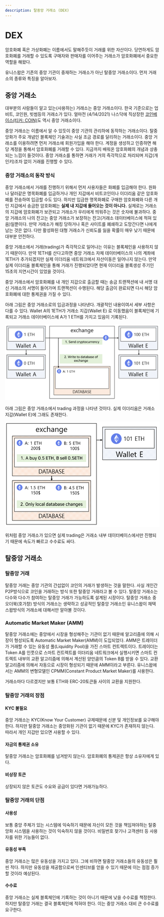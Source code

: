```yaml
---
description: 탈중앙 거래소 (DEX)
---
```


# DEX

암호화폐 혹은 가상화폐는 이름에서도 말해주듯이 거래를 위한 자산이다. 당연하게도 암호화폐를 거래할 수 있도록 구매자와 판매자를 이어주는 거래소가 암호화폐에서 중요한 역할을 해왔다.

유니스왑은 기존의 중앙 기관이 중재하는 거래소가 아닌 탈중앙 거래소이다. 먼저 거래소의 종류와 특징을 알아보자.

## 중앙 거래소

대부분의 사람들이 알고 있는\(사용하는\) 거래소는 중앙 거래소이다. 한국 기준으로는 업비트, 코인원, 빗썸등의 거래소가 있다. 얼마전 \(4/14/2021\) 나스닥에 직상장한 [코인베이스\(티커: COIN\)](https://finance.yahoo.com/quote/COIN/?guccounter=1&guce_referrer=aHR0cHM6Ly93d3cuZ29vZ2xlLmNvbS8&guce_referrer_sig=AQAAAL9HI3KeA-ZQOEYaYyxJ8HRRrs3OUoZFDEOtXP9zbOV_Q3mqjwMTen5NTRPoi1hFXfVHLiTo0-Ni5NzrzOhIGjyL412IdWhvekDPCuI7bMbnzG9uswuHoy4nOgXWXk_hHOn_QDDA57ovRLfKR7uNmMSo-NOi4nUyfmYkamfY9o3A)도 역시 중앙 거래소이다. 

중앙 거래소는 이름에서 알 수 있듯이 중앙 기관의 관리하에 동작하는 거래소이다. 탈중앙화가 주요 개념인 블록체인 기술과는 사실 조금 경로를 달리하는 거래소이다. 중앙 거래소를 이용하려면 먼저 거래소에 회원가입을 해야 한다. 계정을 생성하고 인증하면 해당 계정을 통해서 암호화폐를 거래할 수 있다. 지금까지 배워온 암호화폐의 개념과 상충되는 느낌이 들것이다. 중앙 거래소를 통하면 거래가 거의 즉각적으로 처리되며 지갑\(개인키\)조차 없이 거래를 진행할 수 있다.

### 중앙 거래소의 동작 방식

중앙 거래소에서 거래를 진행하기 위해서 먼저 사용자들은 화폐를 입금해야 한다. 원화나 달러같은 명목화폐를 입금하거나 개인 지갑에서 비트코인이나 이더리움 같은 암호화폐를 전송하여 입금할 수도 있다. 하지만 입금한 명목화폐로 구매한 암호화폐와 다른 개인 지갑에서 송금한 암호화폐는 **실제 내 지갑에 들어오는 것이 아니다.** 실제로는 거래소의 지갑에 암호화폐가 보관되고 거래소가 우리에게 띄워주는 것은 숫자에 불과하다. 중앙 거래소의 나의 잔고는 중앙 거래소가 보장하는 잔고\(거래소 데이터베이스에 적혀 있음\)일뿐이다. 만약 거래소가 해킹 당하거나 혹은 사이트를 폐쇄하고 도망간다면 나에게 남는 것은 없다. 다만 활성화된 대형 거래소가 신뢰도를 잃을 확률이 매우 낮기 때문에 대부분 안전하다.

중앙 거래소에서 거래\(trading\)가 즉각적으로 일어나는 이유는 블록체인을 사용하지 않기 때문이다. 만약 1ETH를 산다고하면 중앙 거래소 자체 데이터베이스의 나의 계좌에 1ETH가 추가되겠지만 실제 이더리움 네트워크에서 자산이동은 일어나지 않는다. 만약 실제 이더리움 블록체인을 통해 거래가 진행되었다면 현재 이더리움 블록생성 주기인 15초의 지연시간이 있었을 것이다.

중앙 거래소에서 암호화폐를 내 개인 지갑으로 출금할 때는 송금 트랜잭션에 내 서명 대신 거래소의 서명이 들어가며 트랜잭션이 수행된다. 해당 출금이 완료되면 다시 해당 암호화폐에 대한 통제권을 가질 수 있다.

아래 그림은 중앙 거래소로의 입금과정을 나타낸다. 개괄적인 내용이여서 세부 사항은 다를 수 있다. Wallet A의 1ETH가 거래소 지갑\(Wallet E\) 로 이동했음이 블록체인에 기록되고 거래소 데이터베이스에 A가 1 ETH를 가지고 있음이 기록된다.

![](../.gitbook/assets/image%20%2828%29.png)



아래 그림은 중앙 거래소에서 trading 과정을 나타낸 것이다. 실제 이더리움은 거래소 지갑\(Wallet E\)에 그래도 존재한다.

![](../.gitbook/assets/image%20%2827%29.png)

위처럼 중앙 거래소가 있으면 실제 trading은 거래소 내부 데이터베이스에서만 진행되기 때문에 속도가 빠르고 수수료도 싸다.

## 탈중앙 거래소

### 탈중앙 거래

탈중앙 거래는 중앙 기관의 간섭없이 코인의 거래가 발생하는 것을 말한다. 사실 개인간 P2P방식으로 코인을 거래하는 방식 또한 탈중앙 거래라고 볼 수 있다. 탈중앙 거래소는 다수와 다수가 참여하는 탈중앙 거래가 가능하도록 설계된 시장이다. 탈중앙 거래소 중 오더북\(호가창\) 방식의 거래소는 생략하고 성공적인 탈중앙 거래소인 유니스왑이 채택 스왑방식의 거래소에 대해서만 알아볼 것이다.

### Automatic Market Maker \(AMM\)

탈중앙 거래소에는 중앙에서 시장을 형성해주는 기관이 없기 때문에 알고리즘에 의해 시장이 형성되도록 Automatic Market Maker\(AMM\)이 도입되었다. AMM은 트레이더가 거래할 수 있는 유동성 풀\(Liquidity Pool\)을 가진 스마트 컨트렉트이다. 트레이더는 Token A를 인풋으로 스마트 컨트렉트를 이더리움 네트워크에서 실행시키면 스마트 컨트렉트 내부의 교환 알고리즘에 의해서 계산된 양만큼의 Token B를 받을 수 있다. 교환 알고리즘에 의해서 자동으로 시장이 형성되기 때문에 AMM이라고 부른다. 유니스왑에서는 AMM의 변형모델인 CPMM\(Constant Product Market Maker\)를 사용한다.

거래소마다 다르겠지만 보통 ETH와 ERC-20토큰들 사이의 교환을 지원한다.

### 탈중앙 거래의 장점

#### KYC 불필요

중앙 거래소는 KYC\(Know Your Customer\) 규제때문에 신분 및 개인정보를 요구해야한다. 하지만 탈중앙 거래소는 중앙화된 기관이 없기 때문에 KYC가 존재하지 않는다. 따라서 개인 지갑만 있으면 사용할 수 있다.

#### 자금의 통제권 소유

탈중앙 거래소는 암호화폐를 넘겨받지 않는다. 암호화폐의 통제권은 항상 소유자에게 있다.

#### 비상장 토큰

상장되지 않은 토큰도 수요와 공급이 있다면 거래가능하다.

### 탈중앙 거래의 단점

#### 사용성

보통 중앙 주체가 있는 시스템에 익숙하기 때문에 자신이 모든 것을 책임져야하는 탈중앙화 시스템을 사용하는 것이 익숙하지 않을 것이다. 비밀번호 찾기나 고객센터 등 사용자를 위한 기능들이 없다.

#### 유동성 부족

중앙 거래소는 많은 유동성을 가지고 있다. 그에 비하면 탈중앙 거래소들의 유동성은 훨씬 적다. 하지만 유동성을 제공함으로써 인센티브를 얻을 수 있기 때문에 이는 점점 증가할 것이라 예상된다.

#### 수수료

중앙 거래소는 실제 블록체인에 기록하는 것이 아니기 때문에 낮을 수수료를 책정한다. 하지만 탈중앙 거래는 결국 블록체인에 적혀야 한다. 이는 중앙 거래소 대비 큰 수수료를 요구한다. 





